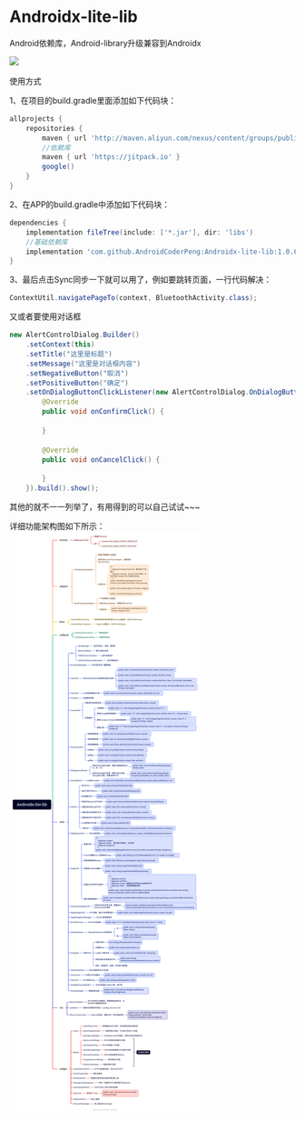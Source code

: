 # Androidx-lite-lib
Android依赖库，Android-library升级兼容到Androidx

[![](https://jitpack.io/v/AndroidCoderPeng/Androidx-lite-lib.svg)](https://jitpack.io/#AndroidCoderPeng/Androidx-lite-lib)

使用方式

1、在项目的build.gradle里面添加如下代码块：

``` gradle
allprojects {
    repositories {
        maven { url 'http://maven.aliyun.com/nexus/content/groups/public/' }
        //依赖库
        maven { url 'https://jitpack.io' }
        google()
    }
}
```

2、在APP的build.gradle中添加如下代码块：

``` gradle
dependencies {
    implementation fileTree(include: ['*.jar'], dir: 'libs')
    //基础依赖库
    implementation 'com.github.AndroidCoderPeng:Androidx-lite-lib:1.0.6'
}
```

3、最后点击Sync同步一下就可以用了，例如要跳转页面，一行代码解决：
``` java
ContextUtil.navigatePageTo(context, BluetoothActivity.class);
```

又或者要使用对话框
``` java
new AlertControlDialog.Builder()
    .setContext(this)
    .setTitle("这里是标题")
    .setMessage("这里是对话框内容")
    .setNegativeButton("取消")
    .setPositiveButton("确定")
    .setOnDialogButtonClickListener(new AlertControlDialog.OnDialogButtonClickListener() {
        @Override
        public void onConfirmClick() {

        }

        @Override
        public void onCancelClick() {

        }
    }).build().show();
```

其他的就不一一列举了，有用得到的可以自己试试~~~

详细功能架构图如下所示：
![框架功能图](https://github.com/AndroidCoderPeng/Androidx-lite-lib/blob/main/app/src/main/assets/Androidx-lite-lib.png)
